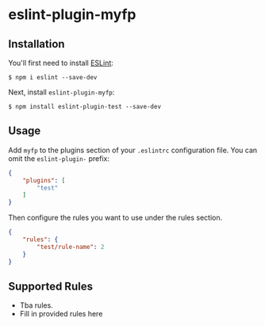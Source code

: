 # eslint-plugin-myfp

## Installation

You'll first need to install [ESLint](http://eslint.org):

```
$ npm i eslint --save-dev
```

Next, install `eslint-plugin-myfp`:

```
$ npm install eslint-plugin-test --save-dev
```


## Usage

Add `myfp` to the plugins section of your `.eslintrc` configuration file. You can omit the `eslint-plugin-` prefix:

```json
{
    "plugins": [
        "test"
    ]
}
```


Then configure the rules you want to use under the rules section.

```json
{
    "rules": {
        "test/rule-name": 2
    }
}
```

## Supported Rules

* Tba rules.
* Fill in provided rules here





